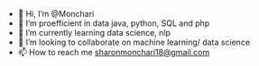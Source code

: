 - 👋 Hi, I’m @Monchari
- 👀 I’m proefficient in data java, python, SQL and php
- 🌱 I’m currently learning data science, nlp
- 💞️ I’m looking to collaborate on machine learning/ data science
- 📫 How to reach me sharonmonchari18@gmail.com

<!---
Monchari/Monchari is a ✨ special ✨ repository because its `README.md` (this file) appears on your GitHub profile.
You can click the Preview link to take a look at your changes.
--->
